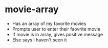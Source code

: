 # movie-array
* Has an array of my favorite movies
* Prompts user to enter their faovrite movie
* If movie is in array, gives positive message
* Else says I haven't seen it
